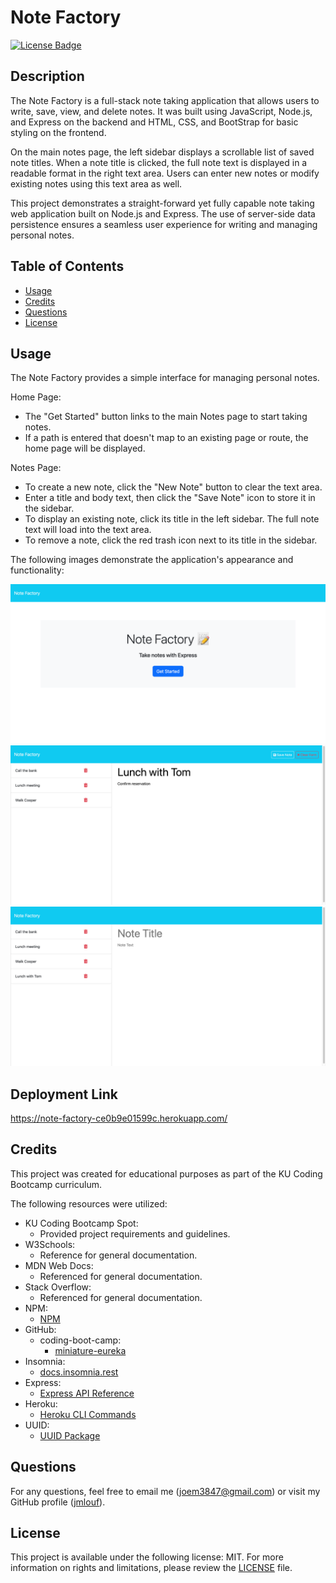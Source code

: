 # Note Factory
[![License Badge](https://img.shields.io/badge/license-MIT-green)](./LICENSE)

## Description
    
The Note Factory is a full-stack note taking application that allows users to write, save, view, and delete notes. It was built using JavaScript, Node.js, and Express on the backend and HTML, CSS, and BootStrap for basic styling on the frontend.

On the main notes page, the left sidebar displays a scrollable list of saved note titles. When a note title is clicked, the full note text is displayed in a readable format in the right text area. Users can enter new notes or modify existing notes using this text area as well.

This project demonstrates a straight-forward yet fully capable note taking web application built on Node.js and Express. The use of server-side data persistence ensures a seamless user experience for writing and managing personal notes.
    
## Table of Contents

- [Usage](#usage)
- [Credits](#credits)
- [Questions](#questions)
- [License](#license)

## Usage

The Note Factory provides a simple interface for managing personal notes.

Home Page:

- The "Get Started" button links to the main Notes page to start taking notes.
- If a path is entered that doesn't map to an existing page or route, the home page will be displayed.

Notes Page:

- To create a new note, click the "New Note" button to clear the text area.
- Enter a title and body text, then click the "Save Note" icon to store it in the sidebar.
- To display an existing note, click its title in the left sidebar. The full note text will load into the text area.
- To remove a note, click the red trash icon next to its title in the sidebar.

The following images demonstrate the application's appearance and functionality:

![Mockup 1](./public/assets/images/mockup-1.png)
![Mockup 2](./public/assets/images/mockup-2.png)
![Mockup 3](./public/assets/images/mockup-3.png)

## Deployment Link

https://note-factory-ce0b9e01599c.herokuapp.com/

## Credits

This project was created for educational purposes as part of the KU Coding Bootcamp curriculum.

The following resources were utilized:

- KU Coding Bootcamp Spot:
    - Provided project requirements and guidelines.
- W3Schools:
    - Reference for general documentation.
- MDN Web Docs:
    - Referenced for general documentation.
- Stack Overflow:
    - Referenced for general documentation.
- NPM:
    - [NPM](https://npmjs.com)
- GitHub:
    - coding-boot-camp:
        - [miniature-eureka](https://github.com/coding-boot-camp/miniature-eureka)
- Insomnia:
    - [docs.insomnia.rest](https://docs.insomnia.rest)
- Express:
    - [Express API Reference](https://expressjs.com/en/5x/api.html)
- Heroku:
    - [Heroku CLI Commands](https://devcenter.heroku.com/articles/heroku-cli-commands)
- UUID:
    - [UUID Package](https://www.npmjs.com/package/uuid)

## Questions

For any questions, feel free to email me ([joem3847@gmail.com](mailto:joem3847@gmail.com)) or visit my GitHub profile ([jmlouf](https://github.com/jmlouf/)).

## License

This project is available under the following license: MIT. For more information on rights and limitations, please review the [LICENSE](./LICENSE) file.